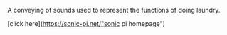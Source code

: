 A conveying of sounds used to represent the functions of doing laundry.

[click here](https://sonic-pi.net/"sonic pi homepage")

